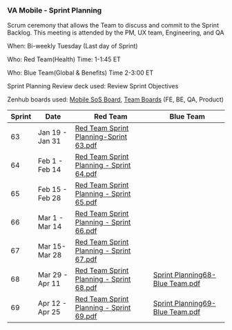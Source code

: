 ### VA Mobile - Sprint Planning

Scrum ceremony that allows the Team to discuss and commit to the Sprint Backlog. This meeting is attended by the PM, UX team, Engineering, and QA

When: Bi-weekly Tuesday (Last day of Sprint) 

Who: Red Team(Health)
Time: 1-1:45 ET

Who: Blue Team(Global & Benefits)
Time 2-3:00 ET

Sprint Planning Review deck used: Review Sprint Objectives

Zenhub boards used: [Mobile SoS Board](https://github.com/orgs/department-of-veterans-affairs/projects/823), [Team Boards](https://github.com/department-of-veterans-affairs/va-mobile-app#workspaces/va-mobile-product-view-610035bc5395bb000e62e529/board) (FE, BE, QA, Product)



| Sprint | Date | Red Team | Blue Team
| --- | --- | --- |---
| 63| Jan 19 - Jan 31  | [Red Team Sprint Planning-Sprint 63.pdf](https://github.com/department-of-veterans-affairs/va.gov-team/files/10571820/Red.Team.Sprint.Planning-Sprint.63.pdf)
| 64| Feb 1 - Feb 14 | [Red Team Sprint Planning - Sprint 64.pdf](https://github.com/department-of-veterans-affairs/va.gov-team/files/10571841/Red.Team.Sprint.Planning.-.Sprint.64.pdf)
| 65| Feb 15 - Feb 28| [Red Team Sprint Planning - Sprint 65.pdf](https://github.com/department-of-veterans-affairs/va.gov-team/files/10756481/Red.Team.Sprint.Planning.-.Sprint.65.pdf)
| 66| Mar 1 - Mar 14| [Red Team Sprint Planning - Sprint 66.pdf](https://github.com/department-of-veterans-affairs/va.gov-team/files/10957978/Red.Team.Sprint.Planning.-.Sprint.66.pdf)
| 67| Mar 15- Mar 28 | [Red Team Sprint Planning - Sprint 67.pdf](https://github.com/department-of-veterans-affairs/va.gov-team/files/11265193/Red.Team.Sprint.Planning.-.Sprint.67.pdf)
| 68| Mar 29 - Apr 11| [Red Team Sprint Planning - Sprint 68.pdf](https://github.com/department-of-veterans-affairs/va.gov-team/files/11265195/Red.Team.Sprint.Planning.-.Sprint.68.pdf)|[Sprint Planning68- Blue Team.pdf](https://github.com/department-of-veterans-affairs/va.gov-team/files/11265287/Sprint.Planning68-.Blue.Team.pdf)
| 69| Apr 12 - Apr 25|[Red Team Sprint Planning - Sprint 69.pdf](https://github.com/department-of-veterans-affairs/va.gov-team/files/11265168/Red.Team.Sprint.Planning.-.Sprint.69.pdf)|[Sprint Planning69- Blue Team.pdf](https://github.com/department-of-veterans-affairs/va.gov-team/files/11265256/Sprint.Planning-.Blue.Team.pdf)

